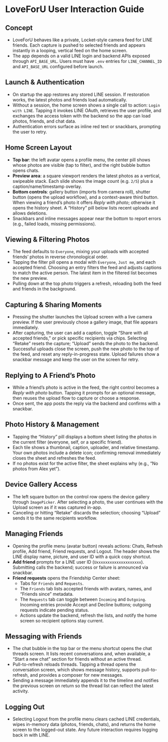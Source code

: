 # LoveForU User Interaction Guide

## Concept

- LoveForU behaves like a private, Locket-style camera feed for LINE friends. Each capture is pushed to selected friends and appears instantly in a looping, vertical feed on the home screen.
- The app depends on a valid LINE login and backend APIs exposed through `API_BASE_URL`. Users must have `.env` entries for `LINE_CHANNEL_ID` and `API_BASE_URL` configured before launch.

## Launch & Authentication

- On startup the app restores any stored LINE session. If restoration works, the latest photos and friends load automatically.
- Without a session, the home screen shows a single call to action: `Login with LINE`. Tapping it invokes LINE OAuth, retrieves the user profile, and exchanges the access token with the backend so the app can load photos, friends, and chat data.
- Authentication errors surface as inline red text or snackbars, prompting the user to retry.

## Home Screen Layout

- **Top bar**: the left avatar opens a profile menu, the center pill shows whose photos are visible (tap to filter), and the right bubble button opens chats.
- **Preview area**: a square viewport renders the latest photos as a vertical, swipeable stack. Each slide shows the image count (e.g. `2/5`) plus a caption/name/timestamp overlay.
- **Bottom controls**: gallery button (imports from camera roll), shutter button (opens the upload workflow), and a context-aware third button. When viewing a friend’s photo it offers _Reply with photo_; otherwise it opens the history sheet. A “History” pill below lists recent uploads and allows deletions.
- Snackbars and inline messages appear near the bottom to report errors (e.g., failed loads, missing permissions).

## Viewing & Filtering Photos

- The feed defaults to `Everyone`, mixing your uploads with accepted friends’ photos in reverse chronological order.
- Tapping the filter pill opens a modal with `Everyone`, `Just me`, and each accepted friend. Choosing an entry filters the feed and adjusts captions to match the active person. The latest item in the filtered list becomes the new preview.
- Pulling down at the top photo triggers a refresh, reloading both the feed and friends in the background.

## Capturing & Sharing Moments

- Pressing the shutter launches the Upload screen with a live camera preview. If the user previously chose a gallery image, that file appears immediately.
- After capturing, the user can add a caption, toggle “Share with all accepted friends,” or pick specific recipients via chips. Selecting “Retake” resets the capture; “Upload” sends the photo to the backend.
- Successful uploads close the screen, push the new photo to the top of the feed, and reset any reply-in-progress state. Upload failures show a snackbar message and keep the user on the screen for retry.

## Replying to A Friend’s Photo

- While a friend’s photo is active in the feed, the right control becomes a _Reply with photo_ button. Tapping it prompts for an optional message, then reuses the upload flow to capture or choose a response.
- Once sent, the app posts the reply via the backend and confirms with a snackbar.

## Photo History & Management

- Tapping the “History” pill displays a bottom sheet listing the photos in the current filter (everyone, self, or a specific friend).
- Each tile shows a thumbnail, caption, uploader, and relative timestamp. Your own photos include a delete icon; confirming removal immediately closes the sheet and refreshes the feed.
- If no photos exist for the active filter, the sheet explains why (e.g., “No photos from Alex yet”).

## Device Gallery Access

- The left square button on the control row opens the device gallery through `ImagePicker`. After selecting a photo, the user continues with the Upload screen as if it was captured in-app.
- Canceling or hitting “Retake” discards the selection; choosing “Upload” sends it to the same recipients workflow.

## Managing Friends

- Opening the profile menu (avatar button) reveals actions: Chats, Refresh profile, Add friend, Friend requests, and Logout. The header shows the LINE display name, picture, and user ID with a quick copy shortcut.
- **Add friend** prompts for a LINE user ID (`Uxxxxxxxxxxxxxxxxxxxx`). Submitting calls the backend; success or failure is announced via snackbar.
- **Friend requests** opens the Friendship Center sheet:
  - Tabs for `Friends` and `Requests`.
  - The `Friends` tab lists accepted friends with avatars, names, and “Friends since” metadata.
  - The `Requests` tab can toggle between `Incoming` and `Outgoing`. Incoming entries provide Accept and Decline buttons; outgoing requests indicate pending status.
  - Actions update the backend, refresh the lists, and notify the home screen so recipient options stay current.

## Messaging with Friends

- The chat bubble in the top bar or the menu shortcut opens the chat threads screen. It lists recent conversations and, when available, a “Start a new chat” section for friends without an active thread.
- Pull-to-refresh reloads threads. Tapping a thread opens the conversation screen, which shows message history, supports pull-to-refresh, and provides a composer for new messages.
- Sending a message immediately appends it to the timeline and notifies the previous screen on return so the thread list can reflect the latest activity.

## Logging Out

- Selecting Logout from the profile menu clears cached LINE credentials, wipes in-memory data (photos, friends, chats), and returns the home screen to the logged-out state. Any future interaction requires logging back in with LINE.
